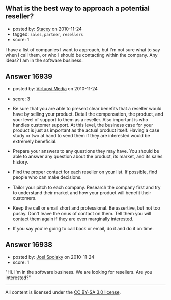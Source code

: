## What is the best way to approach a potential reseller?

- posted by: [Stacey](https://stackexchange.com/users/-1/9534-stacey) on 2010-11-24
- tagged: `sales`, `partner`, `resellers`
- score: 1

I have a list of companies I want to approach, but I'm not sure what to say when I call them, or who I should be contacting within the company. Any ideas? I am in the software business.




## Answer 16939

- posted by: [Virtuosi Media](https://stackexchange.com/users/-1/3825-virtuosi-media) on 2010-11-24
- score: 3

 - Be sure that you are able to present
   clear benefits that a reseller would
   have by selling your product. Detail
   the compensation, the product, and
   your level of support to them as a
   reseller. Also important is who
   handles customer support. At this
   level, the business case for your
   product is just as important as the
   actual product itself. Having a case
   study or two at hand to send them if
   they are interested would be
   extremely beneficial.
 - Prepare your answers to any questions
   they may have. You should be able to
   answer any question about the
   product, its market, and its sales
   history.
 - Find the proper contact for each
   reseller on your list. If possible,
   find people who can make decisions.
 - Tailor your pitch to each company.
   Research the company first and try to
   understand their market and how your
   product will benefit their customers.
 - Keep the call or email short and
   professional. Be assertive, but not
   too pushy. Don't leave the onus of contact on them. Tell them you will contact them again if they are even marginally interested.
 - If you say you're going to call back
   or email, do it and do it on time.



## Answer 16938

- posted by: [Joel Spolsky](https://stackexchange.com/users/-1/4335-joel-spolsky) on 2010-11-24
- score: 1

"Hi. I'm in the software business. We are looking for resellers. Are you interested?"



---

All content is licensed under the [CC BY-SA 3.0 license](https://creativecommons.org/licenses/by-sa/3.0/).
